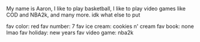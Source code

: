 My name is Aaron, I like to play basketball, I like to play video games like COD and NBA2k, and many more. idk what else to put

<!---
loaaron04/loaaron04 is a ✨ special ✨ repository because its `README.md` (this file) appears on your GitHub profile.
You can click the Preview link to take a look at your changes.
--->
fav color: red
fav number: 7
fav ice cream: cookies n' cream
fav book: none lmao
fav holiday: new years
fav video game: nba2k
